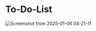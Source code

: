 # To-Do-List
![Screenshot from 2025-01-06 04-21-11](https://github.com/user-attachments/assets/ffff735b-27da-4ee8-9dd0-53105610080a)

